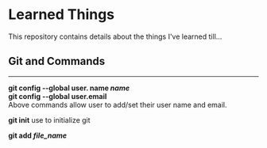 # Learned Things
This repository contains details about the things I've learned till...

## Git and Commands
****

**git config --global user. name _name_**  
**git config --global user.email**  
Above commands allow user to add/set their user name and email.

**git init** use to initialize git

**git add _file_name_**